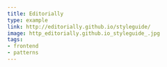 ```yaml
---
title: Editorially
type: example
link: http://editorially.github.io/styleguide/
image: http_editorially.github.io_styleguide_.jpg
tags:
- frontend
- patterns
---
```

